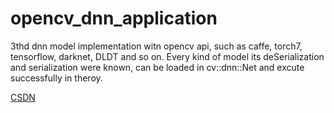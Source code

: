 # opencv_dnn_application

3thd dnn model implementation witn opencv api, such as caffe, torch7, tensorflow, darknet, DLDT and so on. Every kind of model its deSerialization and serialization were known, can be loaded in cv::dnn::Net and excute successfully in theroy.  

[CSDN](https://blog.csdn.net/wanggao_1990/article/details/88777525)
